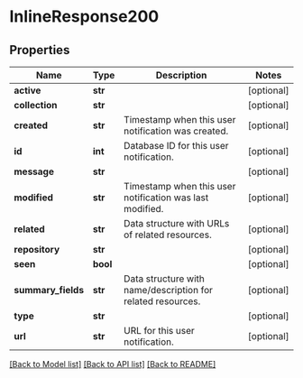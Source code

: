 # InlineResponse200

## Properties
Name | Type | Description | Notes
------------ | ------------- | ------------- | -------------
**active** | **str** |  | [optional] 
**collection** | **str** |  | [optional] 
**created** | **str** | Timestamp when this user notification was created. | [optional] 
**id** | **int** | Database ID for this user notification. | [optional] 
**message** | **str** |  | [optional] 
**modified** | **str** | Timestamp when this user notification was last modified. | [optional] 
**related** | **str** | Data structure with URLs of related resources. | [optional] 
**repository** | **str** |  | [optional] 
**seen** | **bool** |  | [optional] 
**summary_fields** | **str** | Data structure with name/description for related resources. | [optional] 
**type** | **str** |  | [optional] 
**url** | **str** | URL for this user notification. | [optional] 

[[Back to Model list]](../README.md#documentation-for-models) [[Back to API list]](../README.md#documentation-for-api-endpoints) [[Back to README]](../README.md)


